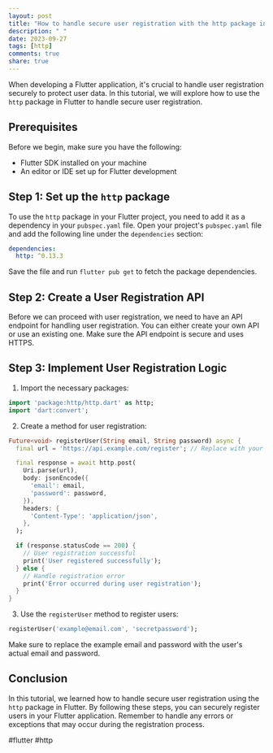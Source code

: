 ```yaml
---
layout: post
title: "How to handle secure user registration with the http package in Flutter?"
description: " "
date: 2023-09-27
tags: [http]
comments: true
share: true
---
```


When developing a Flutter application, it's crucial to handle user registration securely to protect user data. In this tutorial, we will explore how to use the `http` package in Flutter to handle secure user registration.

## Prerequisites

Before we begin, make sure you have the following:

- Flutter SDK installed on your machine
- An editor or IDE set up for Flutter development

## Step 1: Set up the `http` package

To use the `http` package in your Flutter project, you need to add it as a dependency in your `pubspec.yaml` file. Open your project's `pubspec.yaml` file and add the following line under the `dependencies` section:

```yaml
dependencies:
  http: ^0.13.3
```

Save the file and run `flutter pub get` to fetch the package dependencies.

## Step 2: Create a User Registration API

Before we can proceed with user registration, we need to have an API endpoint for handling user registration. You can either create your own API or use an existing one. Make sure the API endpoint is secure and uses HTTPS.

## Step 3: Implement User Registration Logic

1. Import the necessary packages:

```dart
import 'package:http/http.dart' as http;
import 'dart:convert';
```

2. Create a method for user registration:

```dart
Future<void> registerUser(String email, String password) async {
  final url = 'https://api.example.com/register'; // Replace with your API endpoint

  final response = await http.post(
    Uri.parse(url),
    body: jsonEncode({
      'email': email,
      'password': password,
    }),
    headers: {
      'Content-Type': 'application/json',
    },
  );

  if (response.statusCode == 200) {
    // User registration successful
    print('User registered successfully');
  } else {
    // Handle registration error
    print('Error occurred during user registration');
  }
}
```

3. Use the `registerUser` method to register users:

```dart
registerUser('example@email.com', 'secretpassword');
```

Make sure to replace the example email and password with the user's actual email and password.

## Conclusion

In this tutorial, we learned how to handle secure user registration using the `http` package in Flutter. By following these steps, you can securely register users in your Flutter application. Remember to handle any errors or exceptions that may occur during the registration process.

#flutter #http